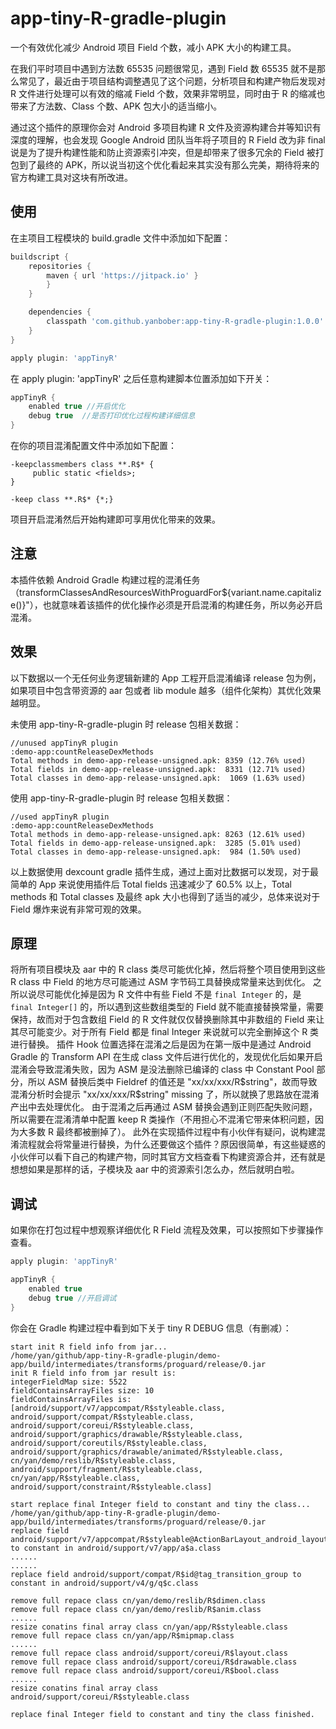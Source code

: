 # app-tiny-R-gradle-plugin

一个有效优化减少 Android 项目 Field 个数，减小 APK 大小的构建工具。

在我们平时项目中遇到方法数 65535 问题很常见，遇到 Field 数 65535 就不是那么常见了，最近由于项目结构调整遇见了这个问题，分析项目和构建产物后发现对 R 文件进行处理可以有效的缩减 Field 个数，效果非常明显，同时由于 R 的缩减也带来了方法数、Class 个数、APK 包大小的适当缩小。

通过这个插件的原理你会对 Android 多项目构建 R 文件及资源构建合并等知识有深度的理解，也会发现 Google Android 团队当年将子项目的 R Field 改为非 final 说是为了提升构建性能和防止资源索引冲突，但是却带来了很多冗余的 Field 被打包到了最终的 APK，所以说当初这个优化看起来其实没有那么完美，期待将来的官方构建工具对这块有所改进。

## 使用

在主项目工程模块的 build.gradle 文件中添加如下配置：
```gradle
buildscript {
    repositories {
        maven { url 'https://jitpack.io' }
        }
    }

    dependencies {
        classpath 'com.github.yanbober:app-tiny-R-gradle-plugin:1.0.0'
    }
}

apply plugin: 'appTinyR'
```

在 apply plugin: 'appTinyR' 之后任意构建脚本位置添加如下开关：
```gradle
appTinyR {
    enabled true //开启优化
    debug true  //是否打印优化过程构建详细信息
}
```

在你的项目混淆配置文件中添加如下配置：
```
-keepclassmembers class **.R$* {
	 public static <fields>;
}

-keep class **.R$* {*;}
```

项目开启混淆然后开始构建即可享用优化带来的效果。

## 注意

本插件依赖 Android Gradle 构建过程的混淆任务（transformClassesAndResourcesWithProguardFor${variant.name.capitalize()}"），也就意味着该插件的优化操作必须是开启混淆的构建任务，所以务必开启混淆。

## 效果

以下数据以一个无任何业务逻辑新建的 App 工程开启混淆编译 release 包为例，如果项目中包含带资源的 aar 包或者 lib module 越多（组件化架构）其优化效果越明显。

未使用 app-tiny-R-gradle-plugin 时 release 包相关数据：
```
//unused appTinyR plugin
:demo-app:countReleaseDexMethods
Total methods in demo-app-release-unsigned.apk: 8359 (12.76% used)
Total fields in demo-app-release-unsigned.apk:  8331 (12.71% used)
Total classes in demo-app-release-unsigned.apk:  1069 (1.63% used)
```

使用 app-tiny-R-gradle-plugin 时 release 包相关数据：
```
//used appTinyR plugin
:demo-app:countReleaseDexMethods
Total methods in demo-app-release-unsigned.apk: 8263 (12.61% used)
Total fields in demo-app-release-unsigned.apk:  3285 (5.01% used)
Total classes in demo-app-release-unsigned.apk:  984 (1.50% used)
```

以上数据使用 dexcount gradle 插件生成，通过上面对比数据可以发现，对于最简单的 App 来说使用插件后 Total fields 迅速减少了 60.5% 以上，Total methods 和 Total classes 及最终 apk 大小也得到了适当的减少，总体来说对于 Field 爆炸来说有非常可观的效果。

## 原理

将所有项目模块及 aar 中的 R class 类尽可能优化掉，然后将整个项目使用到这些 R class 中 Field 的地方尽可能通过 ASM 字节码工具替换成常量来达到优化。
之所以说尽可能优化掉是因为 R 文件中有些 Field 不是 `final Integer` 的，是 `final Integer[]` 的，所以遇到这些数组类型的 Field 就不能直接替换常量，需要保持，故而对于包含数组 Field 的 R 文件就仅仅替换删除其中非数组的 Field 来让其尽可能变少。对于所有 Field 都是 final Integer 来说就可以完全删掉这个 R 类进行替换。
插件 Hook 位置选择在混淆之后是因为在第一版中是通过 Android Gradle 的 Transform API 在生成 class 文件后进行优化的，发现优化后如果开启混淆会导致混淆失败，因为 ASM 是没法删除已编译的 class 中 Constant Pool 部分，所以 ASM 替换后类中 Fieldref 的值还是 "xx/xx/xxx/R$string"，故而导致混淆分析时会提示 "xx/xx/xxx/R$string" missing 了，所以就换了思路放在混淆产出中去处理优化。
由于混淆之后再通过 ASM 替换会遇到正则匹配失败问题，所以需要在混淆清单中配置 keep R 类操作（不用担心不混淆它带来体积问题，因为大多数 R 最终都被删掉了）。
此外在实现插件过程中有小伙伴有疑问，说构建混淆流程就会将常量进行替换，为什么还要做这个插件？原因很简单，有这些疑惑的小伙伴可以看下自己的构建产物，同时其官方文档查看下构建资源合并，还有就是想想如果是那样的话，子模块及 aar 中的资源索引怎么办，然后就明白啦。

## 调试

如果你在打包过程中想观察详细优化 R Field 流程及效果，可以按照如下步骤操作查看。

```gradle
apply plugin: 'appTinyR'

appTinyR {
    enabled true
    debug true //开启调试
}
```

你会在 Gradle 构建过程中看到如下关于 tiny R DEBUG 信息（有删减）：
```
start init R field info from jar...
/home/yan/github/app-tiny-R-gradle-plugin/demo-app/build/intermediates/transforms/proguard/release/0.jar
init R field info from jar result is:
integerFieldMap size: 5522
fieldContainsArrayFiles size: 10
fieldContainsArrayFiles is: [android/support/v7/appcompat/R$styleable.class, android/support/compat/R$styleable.class, android/support/coreui/R$styleable.class, android/support/graphics/drawable/R$styleable.class, android/support/coreutils/R$styleable.class, android/support/graphics/drawable/animated/R$styleable.class, cn/yan/demo/reslib/R$styleable.class, android/support/fragment/R$styleable.class, cn/yan/app/R$styleable.class, android/support/constraint/R$styleable.class]

start replace final Integer field to constant and tiny the class...
/home/yan/github/app-tiny-R-gradle-plugin/demo-app/build/intermediates/transforms/proguard/release/0.jar
replace field android/support/v7/appcompat/R$styleable@ActionBarLayout_android_layout_gravity to constant in android/support/v7/app/a$a.class
......
......
replace field android/support/compat/R$id@tag_transition_group to constant in android/support/v4/g/q$c.class

remove full repace class cn/yan/demo/reslib/R$dimen.class
remove full repace class cn/yan/demo/reslib/R$anim.class
......
resize conatins final array class cn/yan/app/R$styleable.class
remove full repace class cn/yan/app/R$mipmap.class
......
remove full repace class android/support/coreui/R$layout.class
remove full repace class android/support/coreui/R$drawable.class
remove full repace class android/support/coreui/R$bool.class
......
resize conatins final array class android/support/coreui/R$styleable.class

replace final Integer field to constant and tiny the class finished.
```
